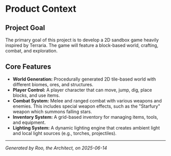# Product Context

## Project Goal

The primary goal of this project is to develop a 2D sandbox game heavily inspired by Terraria. The game will feature a block-based world, crafting, combat, and exploration.

## Core Features

*   **World Generation:** Procedurally generated 2D tile-based world with different biomes, ores, and structures.
*   **Player Control:** A player character that can move, jump, dig, place blocks, and use items.
*   **Combat System:** Melee and ranged combat with various weapons and enemies. This includes special weapon effects, such as the "Starfury" weapon which summons falling stars.
*   **Inventory System:** A grid-based inventory for managing items, tools, and equipment.
*   **Lighting System:** A dynamic lighting engine that creates ambient light and local light sources (e.g., torches, projectiles).

---
*Generated by Roo, the Architect, on 2025-06-14*